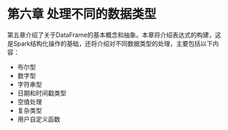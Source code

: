 # 第六章 处理不同的数据类型

第五章介绍了关于DataFrame的基本概念和抽象。本章将介绍表达式的构建，这是Spark结构化操作的基础，还将介绍对不同数据类型的处理，主要包括以下内容：

- 布尔型
- 数字型
- 字符串型
- 日期和时间戳类型
- 空值处理
- 复杂类型
- 用户自定义函数

